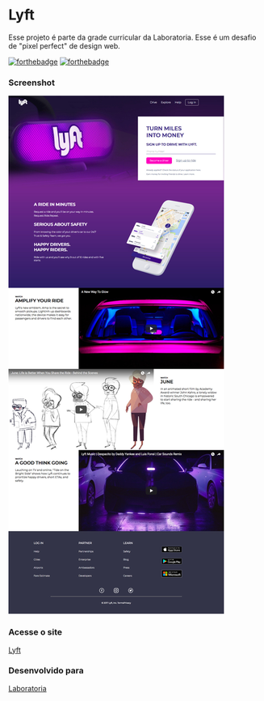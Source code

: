 Lyft
==============

Esse projeto é parte da grade curricular da Laboratoria. 
Esse é um desafio de "pixel perfect" de design web.

[![forthebadge](https://forthebadge.com/images/badges/uses-html.svg)](https://forthebadge.com)
[![forthebadge](https://forthebadge.com/images/badges/uses-css.svg)](https://forthebadge.com)

### Screenshot

![screen shot](https://raw.githubusercontent.com/carolfortunato/lyft/master/fullpage.png)

### Acesse o site
[Lyft](https://carolfortunato.github.io/lyft/)

### Desenvolvido para
[Laboratoria](https://www.laboratoria.la/br)
